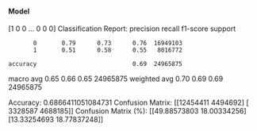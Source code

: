 #### Model
[1 0 0 ... 0 0 0]
Classification Report:
              precision    recall  f1-score   support

           0       0.79      0.73      0.76  16949103
           1       0.51      0.58      0.55   8016772

    accuracy                           0.69  24965875
   macro avg       0.65      0.66      0.65  24965875
weighted avg       0.70      0.69      0.69  24965875

Accuracy: 0.6866411051084731
Confusion Matrix:
[[12454411  4494692]
 [ 3328587  4688185]]
Confusion Matrix (%):
[[49.88573803 18.00334256]
 [13.33254693 18.77837248]]
